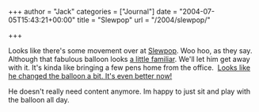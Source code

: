 +++
author = "Jack"
categories = ["Journal"]
date = "2004-07-05T15:43:21+00:00"
title = "Slewpop"
url = "/2004/slewpop/"

+++

Looks like there's some movement over at [Slewpop][1]. Woo hoo, as they say. Although that fabulous balloon looks [a little familiar][2]. We'll let him get away with it. It's kinda like bringing a few pens home from the office.&nbsp; <ins>Looks like he changed the balloon a bit. It's even better now!</ins>

He doesn't really need content anymore. Im happy to just sit and play with the balloon all day.

 [1]: http://www.slewpop.com
 [2]: http://www.fusionary.com